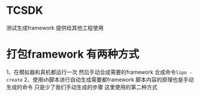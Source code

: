 # TCSDK
测试生成framework 提供给其他工程使用
# 打包framework 有两种方式
1、在模拟器和真机都运行一次 然后手动合成需要的framework
合成命令`lipo -create`
2、使用sh脚本进行自动生成需要都framework 脚本内容的原理也是手动生成的命令 只是少了我们手动生成的步骤
这里使用的第二种方式
